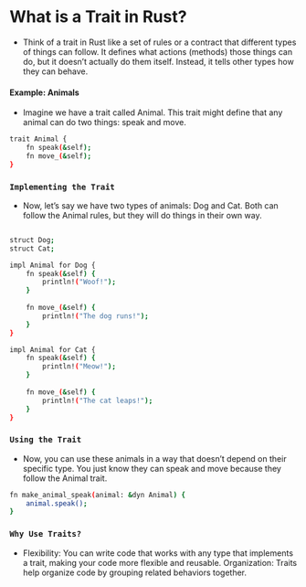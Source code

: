 # What is a Trait in Rust?
  * Think of a trait in Rust like a set of rules or a contract that different types of things can follow. It defines what actions (methods) those things can do, but it doesn’t actually do them itself. Instead, it tells other types how they can behave.

#### Example: Animals
  * Imagine we have a trait called Animal. This trait might define that any animal can do two things: speak and move.


```bash
trait Animal {
    fn speak(&self);
    fn move_(&self);
}
```


### `Implementing the Trait`
   * Now, let’s say we have two types of animals: Dog and Cat. Both can follow the Animal rules, but they will do things in their own way.

```bash 

struct Dog;
struct Cat;

impl Animal for Dog {
    fn speak(&self) {
        println!("Woof!");
    }
    
    fn move_(&self) {
        println!("The dog runs!");
    }
}

impl Animal for Cat {
    fn speak(&self) {
        println!("Meow!");
    }
    
    fn move_(&self) {
        println!("The cat leaps!");
    }
}
```

### `Using the Trait`

  * Now, you can use these animals in a way that doesn’t depend on their specific type. You just know they can speak and move because they follow the Animal trait.

```bash 
fn make_animal_speak(animal: &dyn Animal) {
    animal.speak();
}
```

### `Why Use Traits?`
  * Flexibility: You can write code that works with any type that implements a trait, making your code more flexible and reusable.
Organization: Traits help organize code by grouping related behaviors together.
